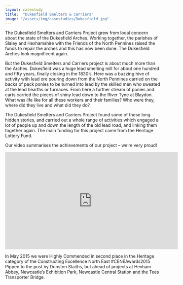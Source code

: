 ```yaml
---
layout: casestudy
title:  "Dukesfield Smelters & Carriers"
image: "/assets/img/casestudies/Dukesfield.jpg"
---
```


The Dukesfield Smelters and Carriers Project grew from local concern about the state of the Dukesfield Arches. Working together, the parishes of Slaley and Hexhamshire with the Friends of the North Pennines raised the funds to repair the arches and this has now been done. The Dukesfield Arches look magnificent again.

But the Dukesfield Smelters and Carriers project is about much more than the Arches. Dukesfield was a huge lead smelting mill for about one hundred and fifty years, finally closing in the 1830’s. Here was a buzzing hive of activity with lead ore pouring down from the North Pennines carried on the backs of pack ponies to be turned into lead by the skilled men who sweated at the lead hearths or furnaces. From here a further stream of ponies and carts carried the pieces of shiny lead down to the River Tyne at Blaydon. What was life like for all these workers and their families? Who were they, where did they live and what did they do?

The Dukesfield Smelters and Carriers Project found some of these long hidden stories, and carried out a whole range of activities which engaged a lot of people up and down the length of the old lead road, and linking them together again. The main funding for this project came from the Heritage Lottery Fund.

Our video summarises the achievements of our project – we’re very proud!

<iframe width="560" height="315" src="https://www.youtube.com/embed/Fd8-fkoD4Bk" frameborder="0" allow="accelerometer; autoplay; encrypted-media; gyroscope; picture-in-picture" allowfullscreen></iframe>

In May 2015 we were Highly Commended in second place in the Heritage category of the Constructing Excellence North East #CENEAwards2015 Pipped to the post by Dunston Staiths, but ahead of projects at Hexham Abbey, Newcastle’s Exhibition Park, Newcastle Central Station and the Tees Transporter Bridge.
